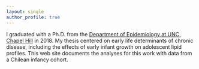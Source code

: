```yaml
---
layout: single
author_profile: true
---
```


I graduated with a Ph.D. from the [Department of Epidemiology at UNC, Chapel Hill](http://sph.unc.edu/epid/epidemiology-landing/) in 2018. My thesis centered on early life determinants of chronic disease, including the effects of early infant growth on adolescent lipid profiles. This web site documents the analyses for this work with data from a Chilean infancy cohort.